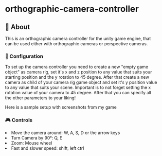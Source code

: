 # orthographic-camera-controller

## 📸 About

This is an orthographic camera controller for the unity game engine, that can be used either with orthographic cameras or perspective cameras.

### 🔧 Configuration

To set up the camera controller you need to create a new "empty game object" as camera rig, set it's x and z position to any value that suits your starting position and the y rotation to 45 degree.
After that create a new camera as child of your camera rig game object and set it's y position value to any value that suits your scene. Important is to not forget setting the x rotation value of your camera to 45 degree. After that you can specify all the other parameters to your liking!

Here is a sample setup with screenshots from my game

### 🎮 Controls

<div>
  <li>Move the camera around: W, A, S, D or the arrow keys</li>
  <li>Turn Camera by 90°: Q, E</li>
  <li>Zoom: Mouse wheel</li>
  <li>Fast and slower speed: shift, left ctrl</li>
</div>
